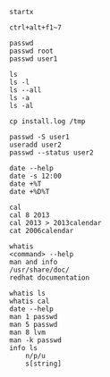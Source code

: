 `startx  `  

`ctrl+alt+f1~7  `  

```
passwd   
passwd root   
passwd user1   
```

```
ls    
ls -l    
ls --all    
ls -a     
ls -al    
```

`cp install.log /tmp`  

```
passwd -S user1    
useradd user2    
passwd --status user2    
```

```
date --help  
date -s 12:00  
date +%T  
date +%D%T   
```

```
cal  
cal 8 2013  
cal 2013 > 2013calendar  
cat 2006calendar  
```

```
whatis  
<command> --help  
man and info  
/usr/share/doc/  
redhat documentation  
```

```
whatis ls 
whatis cal   
date --help  
man 1 passwd
man 5 passwd
man 8 lvm
man -k passwd
info ls  
	n/p/u  
	s[string]  
```
